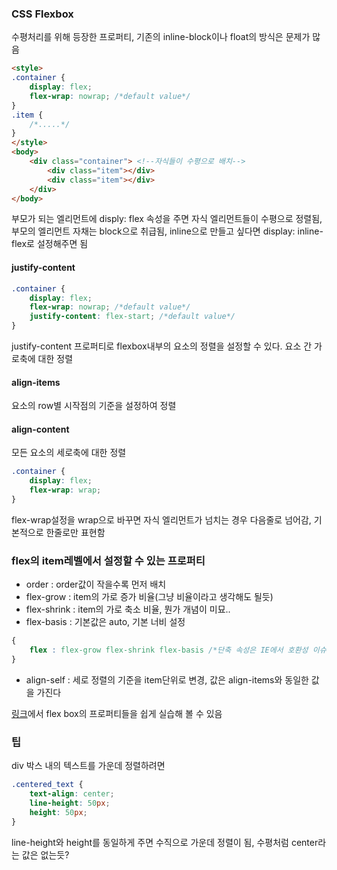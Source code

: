 ### CSS Flexbox

수평처리를 위해 등장한 프로퍼티, 기존의 inline-block이나 float의 방식은 문제가 많음

```html
<style>
.container {
    display: flex;
    flex-wrap: nowrap; /*default value*/
}
.item {
    /*.....*/
}
</style>
<body>
    <div class="container"> <!--자식들이 수평으로 배치-->
        <div class="item"></div>
        <div class="item"></div>
    </div>
</body>
```

부모가 되는 엘리먼트에 disply: flex 속성을 주면 자식 엘리먼트들이 수평으로 정렬됨, 부모의 엘리먼트 자채는 block으로 취급됨, inline으로 만들고 싶다면 display: inline-flex로 설정해주면 됨

#### justify-content

```css
.container {
    display: flex;
    flex-wrap: nowrap; /*default value*/
    justify-content: flex-start; /*default value*/
}
```

justify-content 프로퍼티로 flexbox내부의 요소의 정렬을 설정할 수 있다. 요소 간 가로축에 대한 정렬

#### align-items

요소의 row별 시작점의 기준을 설정하여 정렬

#### align-content

모든 요소의 세로축에 대한 정렬


```css
.container {
    display: flex;
    flex-wrap: wrap;
}
```
flex-wrap설정을 wrap으로 바꾸면 자식 엘리먼트가 넘치는 경우 다음줄로 넘어감, 기본적으로 한줄로만 표현함

### flex의 item레벨에서 설정할 수 있는 프로퍼티

- order : order값이 작을수록 먼저 배치
- flex-grow : item의 가로 증가 비율(그냥 비율이라고 생각해도 될듯)
- flex-shrink : item의 가로 축소 비율, 뭔가 개념이 미묘..
- flex-basis : 기본값은 auto, 기본 너비 설정

```css
{
    flex : flex-grow flex-shrink flex-basis /*단축 속성은 IE에서 호환성 이슈가 있음*/
}
```

- align-self : 세로 정렬의 기준을 item단위로 변경, 값은 align-items와 동일한 값을 가진다

[링크](https://codepen.io/enxaneta/full/adLPwv)에서 flex box의 프로퍼티들을 쉽게 실습해 볼 수 있음

### 팁

div 박스 내의 텍스트를 가운데 정렬하려면 

```css
.centered_text {
    text-align: center;
    line-height: 50px;
    height: 50px;
}
```

line-height와 height를 동일하게 주면 수직으로 가운데 정렬이 됨, 수평처럼 center라는 값은 없는듯?



